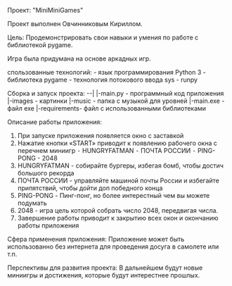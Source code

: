 Проект: "MiniMiniGames"

Проект выполнен Овчинниковым Кириллом.

Цель:
Продемонстрировать свои навыки и умения по работe с
библиотекой
pygame.

Игра была придумана на основе аркадных игр.

спользованные технологий:
    - язык программирования Python 3
    - библиотека pygame
    - технология потокового ввода sys
    - runpy


Сборка и запуск проекта:
--|
  |-main.py - программный код приложения
  |-images - картинки
    |-music - папка с музыкой для уровней
  |-main.exe - файл exe
    |-requirements- файл с использованными библиотеками

Описание работы приложения:
 1. При запуске приложения появляется окно с заставкой
 2. Нажатие кнопки «START» приводит к появлению рабочего окна с перечнем миниигр
    ⁃ HUNGRYFATMAN
    ⁃ ПОЧТА РОССИИ
    ⁃ PING-PONG - 2048
 3. HUNGRYFATMAN - собирайте бургеры, избегая бомб, чтобы достич большого рекорда
 4. ПОЧТА РОССИИ - управляйте машиной почты России и избегайте припятствий, чтобы дойти доп победного конца
 5. PING-PONG - Пинг-понг, но более интерестный чем вы можете подумать
 6. 2048 - игра цель которой собрать число 2048, передвигая числа.
 5. Завершение работы приводит к закрытию всех окон и окончанию работы приложения


 Сфера применения приложения:
Приложение может быть использованно без интернета
для проведения досуга в самолете или т.п.

Перспективы для развития проекта:
В дальнейшем будут новые миниигры и достижения,
которые будут интерестнее прошлых.
